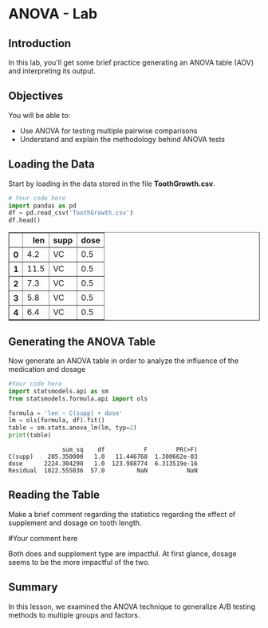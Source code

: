 
# ANOVA  - Lab

## Introduction

In this lab, you'll get some brief practice generating an ANOVA table (AOV) and interpreting its output.

## Objectives

You will be able to:
* Use ANOVA for testing multiple pairwise comparisons
* Understand and explain the methodology behind ANOVA tests

## Loading the Data

Start by loading in the data stored in the file **ToothGrowth.csv**.


```python
# Your code here
import pandas as pd
df = pd.read_csv('ToothGrowth.csv')
df.head()
```




<div>
<style scoped>
    .dataframe tbody tr th:only-of-type {
        vertical-align: middle;
    }

    .dataframe tbody tr th {
        vertical-align: top;
    }

    .dataframe thead th {
        text-align: right;
    }
</style>
<table border="1" class="dataframe">
  <thead>
    <tr style="text-align: right;">
      <th></th>
      <th>len</th>
      <th>supp</th>
      <th>dose</th>
    </tr>
  </thead>
  <tbody>
    <tr>
      <th>0</th>
      <td>4.2</td>
      <td>VC</td>
      <td>0.5</td>
    </tr>
    <tr>
      <th>1</th>
      <td>11.5</td>
      <td>VC</td>
      <td>0.5</td>
    </tr>
    <tr>
      <th>2</th>
      <td>7.3</td>
      <td>VC</td>
      <td>0.5</td>
    </tr>
    <tr>
      <th>3</th>
      <td>5.8</td>
      <td>VC</td>
      <td>0.5</td>
    </tr>
    <tr>
      <th>4</th>
      <td>6.4</td>
      <td>VC</td>
      <td>0.5</td>
    </tr>
  </tbody>
</table>
</div>



## Generating the ANOVA Table

Now generate an ANOVA table in order to analyze the influence of the medication and dosage 


```python
#Your code here
import statsmodels.api as sm
from statsmodels.formula.api import ols

formula = 'len ~ C(supp) + dose'
lm = ols(formula, df).fit()
table = sm.stats.anova_lm(lm, typ=2)
print(table)
```

                   sum_sq    df           F        PR(>F)
    C(supp)    205.350000   1.0   11.446768  1.300662e-03
    dose      2224.304298   1.0  123.988774  6.313519e-16
    Residual  1022.555036  57.0         NaN           NaN


## Reading the Table

Make a brief comment regarding the statistics regarding the effect of supplement and dosage on tooth length.

#Your comment here

Both does and supplement type are impactful. At first glance, dosage seems to be the more impactful of the two.

## Summary

In this lesson, we examined the ANOVA technique to generalize A/B testing methods to multiple groups and factors.
